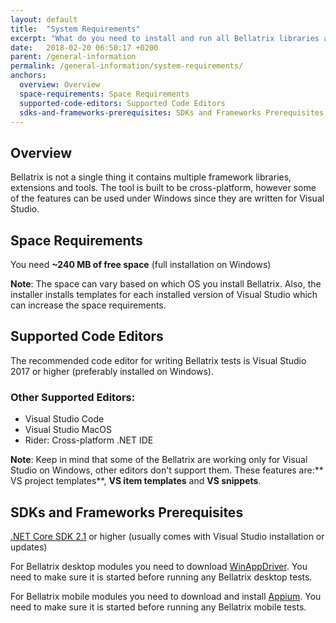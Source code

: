 ```yaml
---
layout: default
title:  "System Requirements"
excerpt: "What do you need to install and run all Bellatrix libraries and tools?"
date:   2018-02-20 06:50:17 +0200
parent: /general-information
permalink: /general-information/system-requirements/
anchors:
  overview: Overview
  space-requirements: Space Requirements
  supported-code-editors: Supported Code Editors
  sdks-and-frameworks-prerequisites: SDKs and Frameworks Prerequisites
---
```

Overview
--------
Bellatrix is not a single thing it contains multiple framework libraries, extensions and tools. The tool is built to be cross-platform, however some of the features can be used under Windows since they are written for Visual Studio.

Space Requirements
------------------
You need **~240 MB of free space** (full installation on Windows) 

**Note**: The space can vary based on which OS you install Bellatrix. Also, the installer installs templates for each installed version of Visual Studio which can increase the space requirements.

Supported Code Editors
----------------------
The recommended code editor for writing Bellatrix tests is Visual Studio 2017 or higher (preferably installed on Windows). 

### Other Supported Editors: ###
- Visual Studio Code
- Visual Studio MacOS
- Rider: Cross-platform .NET IDE

**Note**: Keep in mind that some of the Bellatrix are working only for Visual Studio on Windows, other editors don't support them. These features are:** VS project templates**, **VS item templates** and **VS snippets**.

SDKs and Frameworks Prerequisites
-------------------------------- 
[.NET Core SDK 2.1](https://www.microsoft.com/net/download/windows) or higher (usually comes with Visual Studio installation or updates)

For Bellatrix desktop modules you need to download [WinAppDriver](https://github.com/Microsoft/WinAppDriver/releases). You need to make sure it is started before running any Bellatrix desktop tests.

For Bellatrix mobile modules you need to download and install [Appium](http://appium.io/). You need to make sure it is started before running any Bellatrix mobile tests.
